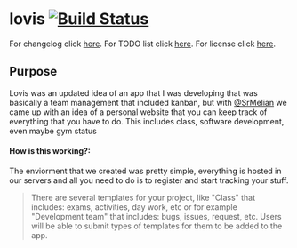 # lovis  [![Build Status](https://travis-ci.org/emimontesdeoca/lovis.svg?branch=master)](https://travis-ci.org/emimontesdeoca/lovis)

For changelog click [here](../blob/master/CHANGELOG.md).
For TODO list click [here](../blob/master/TODO.md).
For license click [here](../blob/master/LICENSE).

## Purpose

Lovis was an updated idea of an app that I was developing that was basically a team management that included kanban, 
but with [@SrMelian](https://github.com/SrMelian) we came up with an idea of a personal website that you can keep track
of everything that you have to do. This includes class, software development, even maybe gym status

#### How is this working?:

The enviorment that we created was pretty simple, everything is hosted in our servers and all you need to do is to register and
start tracking your stuff.

> There are several templates for your project, like "Class" that includes: exams, activities, day work, etc or for example 
> "Development team" that includes: bugs, issues, request, etc. Users will be able to submit types of templates for them to be
> added to the app.



